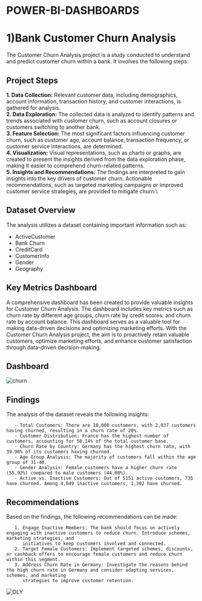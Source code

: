 # POWER-BI-DASHBOARDS
# **1)Bank Customer Churn Analysis**
The Customer Churn Analysis project is a study conducted to understand and predict customer churn within a bank. It involves the following steps:

## Project Steps
**1. Data Collection:** Relevant customer data, including demographics, account information, transaction history, and customer interactions, is gathered for analysis.\
**2. Data Exploration:** The collected data is analyzed to identify patterns and trends associated with customer churn, such as account closures or customers switching to another bank.\
**3. Feature Selection:** The most significant factors influencing customer churn, such as customer age, account balance, transaction frequency, or customer service interactions, are determined.\
**4. Visualization:** Visual representations, such as charts or graphs, are created to present the insights derived from the data exploration phase, making it easier to comprehend churn-related patterns.\
**5. Insights and Recommendations:** The findings are interpreted to gain insights into the key drivers of customer churn. Actionable recommendations, such as targeted marketing campaigns or improved customer service strategies, are provided to mitigate churn.\

## Dataset Overview
The analysis utilizes a dataset containing important information such as:
- ActiveCustomer
- Bank Churn
- CreditCard
- CustomerInfo
- Gender
- Geography
## Key Metrics Dashboard
A comprehensive dashboard has been created to provide valuable insights for Customer Churn Analysis. The dashboard includes key metrics such as churn rate by different age groups, churn rate by credit scores, and churn rate by account balance. This dashboard serves as a valuable tool for making data-driven decisions and optimizing marketing efforts.
With the Customer Churn Analysis project, the aim is to proactively retain valuable customers, optimize marketing efforts, and enhance customer satisfaction through data-driven decision-making.

## Dashboard
![churn](https://user-images.githubusercontent.com/108068313/223757652-ced788bb-9689-48f2-9e5a-016a92585d11.gif)

## **Findings**
The analysis of the dataset reveals the following insights:

       - Total Customers: There are 10,000 customers, with 2,037 customers having churned, resulting in a churn rate of 20%.
       - Customer Distribution: France has the highest number of customers, accounting for 50.14% of the total customer base.
       - Churn Rate by Country: Germany has the highest churn rate, with 39.96% of its customers having churned.
       - Age Group Analysis: The majority of customers fall within the age group of 31-40.
       - Gender Analysis: Female customers have a higher churn rate (55.92%) compared to male customers (44.08%).
       - Active vs. Inactive Customers: Out of 5151 active customers, 735 have churned. Among 4,849 inactive customers, 1,302 have churned.

## **Recommendations**
Based on the findings, the following recommendations can be made:

       1. Engage Inactive Members: The bank should focus on actively engaging with inactive customers to reduce churn. Introduce schemes, marketing strategies, and 
          initiatives to keep customers involved and connected.
       2. Target Female Customers: Implement targeted schemes, discounts, or cashback offers to encourage female customers and reduce churn within this segment.
       3. Address Churn Rate in Germany: Investigate the reasons behind the high churn rate in Germany and consider adapting services, schemes, and marketing 
          strategies to improve customer retention.


![OLY](https://user-images.githubusercontent.com/118158987/223755049-61e2b427-2c29-425b-a6dc-edc5714d27e0.gif)


